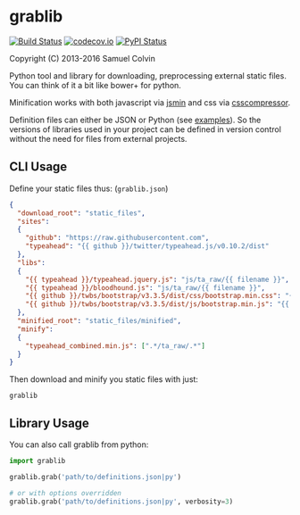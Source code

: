 grablib
=======

[![Build Status](https://travis-ci.org/samuelcolvin/grablib.svg?branch=master)](https://travis-ci.org/samuelcolvin/grablib)
[![codecov.io](http://codecov.io/github/samuelcolvin/grablib/coverage.svg?branch=master)](http://codecov.io/github/samuelcolvin/grablib?branch=master)
[![PyPI Status](https://img.shields.io/pypi/v/grablib.svg?style=flat)](https://pypi.python.org/pypi/grablib)

Copyright (C) 2013-2016 Samuel Colvin

Python tool and library for downloading, preprocessing external static files. You can think of it a bit like
bower+ for python.

Minification works with both javascript via [jsmin](https://bitbucket.org/dcs/jsmin/) and 
css via [csscompressor](https://github.com/sprymix/csscompressor).

Definition files can either be JSON or Python (see [examples](examples)). So the versions of libraries 
used in your project can be defined in version control without the need for files from external projects.

## CLI Usage

Define your static files thus: (`grablib.json`)
```json
{
  "download_root": "static_files",
  "sites":
  {
    "github": "https://raw.githubusercontent.com",
    "typeahead": "{{ github }}/twitter/typeahead.js/v0.10.2/dist"
  },
  "libs":
  {
    "{{ typeahead }}/typeahead.jquery.js": "js/ta_raw/{{ filename }}",
    "{{ typeahead }}/bloodhound.js": "js/ta_raw/{{ filename }}",
    "{{ github }}/twbs/bootstrap/v3.3.5/dist/css/bootstrap.min.css": "{{ filename }}",
    "{{ github }}/twbs/bootstrap/v3.3.5/dist/js/bootstrap.min.js": "{{ filename }}"
  },
  "minified_root": "static_files/minified",
  "minify":
  {
    "typeahead_combined.min.js": [".*/ta_raw/.*"]
  }
}
```

Then download and minify you static files with just:

```shell
grablib
```

## Library Usage

You can also call grablib from python:

```python
import grablib

grablib.grab('path/to/definitions.json|py')

# or with options overridden
grablib.grab('path/to/definitions.json|py', verbosity=3)
```

